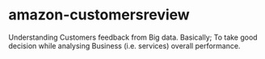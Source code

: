 # amazon-customersreview
Understanding Customers feedback from Big data. Basically; To take good decision while analysing Business (i.e. services) overall performance. 
